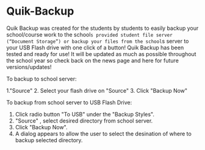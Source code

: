 # Quik-Backup

Quik Backup was created for the students by students to easily backup your school/course work to the school`s provided student file server (“Document Storage”) or backup your files from the school`s server to your USB Flash drive with one click of a button! 
Quik Backup has been tested and ready for use! 
It will be updated as much as possible throughout the school year so check back on the news page and here for future versions/updates!


To backup to school server: 

1."Source" 
2. Select your flash drive on "Source"
3. Click "Backup Now"


To backup from school server to USB Flash Drive:
1. Click radio button "To USB" under the "Backup Styles".
2. "Source" , select desired directory from school server.
3. Click "Backup Now".
4. A dialog appears to allow the user to select the desination of where to backup selected directory.
